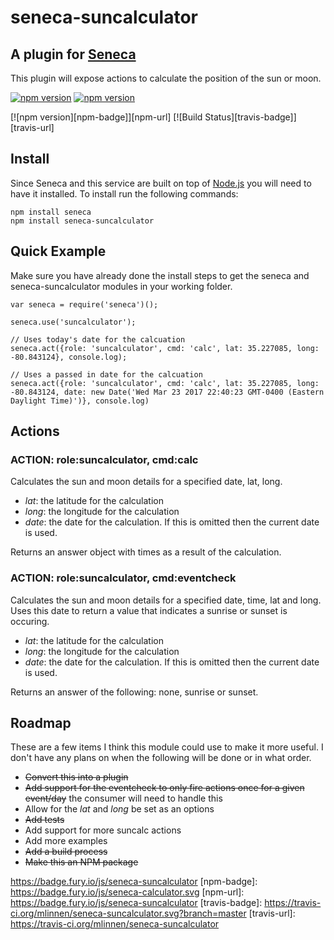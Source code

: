 # seneca-suncalculator

## A plugin for [Seneca](http://senecajs.org) 
This plugin will expose actions to calculate the position of the sun or moon.

[![npm version](https://badge.fury.io/js/seneca-suncalculator.svg)](https://badge.fury.io/js/seneca-suncalculator)
[![npm version](https://badge.fury.io/js/seneca-suncalculator.svg)](https://badge.fury.io/js/seneca-suncalculator)

[![npm version][npm-badge]][npm-url]
[![Build Status][travis-badge]][travis-url]

## Install
Since Seneca and this service are built on top of [Node.js](https://nodejs.org) you will need to have it installed.
To install run the following commands:
```
npm install seneca
npm install seneca-suncalculator
```

## Quick Example
Make sure you have already done the install steps to get the seneca and seneca-suncalculator modules in your working folder. 

```
var seneca = require('seneca')();

seneca.use('suncalculator');

// Uses today's date for the calcuation
seneca.act({role: 'suncalculator', cmd: 'calc', lat: 35.227085, long: -80.843124}, console.log);

// Uses a passed in date for the calcuation
seneca.act({role: 'suncalculator', cmd: 'calc', lat: 35.227085, long: -80.843124, date: new Date('Wed Mar 23 2017 22:40:23 GMT-0400 (Eastern Daylight Time)')}, console.log)
```
 
## Actions

### ACTION: role:suncalculator, cmd:calc
Calculates the sun and moon details for a specified date, lat, long.
- _lat_: the latitude for the calculation
- _long_: the longitude for the calculation
- _date_: the date for the calculation. If this is omitted then the current date is used.

Returns an answer object with times as a result of the calculation. 

### ACTION: role:suncalculator, cmd:eventcheck
Calculates the sun and moon details for a specified date, time, lat and long.  Uses this date to return a value that indicates a sunrise or sunset is occuring.
- _lat_: the latitude for the calculation
- _long_: the longitude for the calculation
- _date_: the date for the calculation. If this is omitted then the current date is used.

Returns an answer of the following: none, sunrise or sunset.

## Roadmap
These are a few items I think this module could use to make it more useful.  I don't have any plans on
when the following will be done or in what order.
- ~~Convert this into a plugin~~
- ~~Add support for the eventcheck to only fire actions once for a given event/day~~ the consumer will need to handle this
- Allow for the _lat_ and _long_ be set as an options
- ~~Add tests~~
- Add support for more suncalc actions
- Add more examples
- ~~Add a build process~~
- ~~Make this an NPM package~~

https://badge.fury.io/js/seneca-suncalculator
[npm-badge]: https://badge.fury.io/js/seneca-calculator.svg
[npm-url]: https://badge.fury.io/js/seneca-suncalculator
[travis-badge]: https://travis-ci.org/mlinnen/seneca-suncalculator.svg?branch=master
[travis-url]: https://travis-ci.org/mlinnen/seneca-suncalculator
